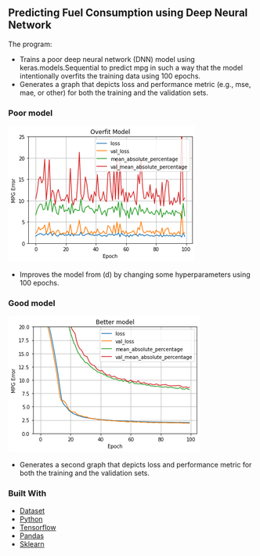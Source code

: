 <!-- GETTING STARTED -->
## Predicting Fuel Consumption using Deep Neural Network

The program:
- Trains a poor deep neural network (DNN) model using 
keras.models.Sequential to predict mpg in such a way that the model intentionally overfits 
the training data using 100 epochs. 
- Generates a graph that depicts loss and performance metric 
(e.g., mse, mae, or other) for both the training and the validation sets. 

### Poor model
![graph](d.png)

- Improves the model from (d) by changing some hyperparameters using 100 epochs. 
### Good model

![graph](e.png)

- Generates a second graph that depicts loss and performance metric for both the training and the validation sets. 

### Built With
* [Dataset](https://archive.ics.uci.edu/ml/datasets/Wine) 
* [Python](https://reactjs.org/)
* [Tensorflow](https://www.tensorflow.org/)
* [Pandas](https://pandas.pydata.org/)
* [Sklearn](https://scikit-learn.org/)
